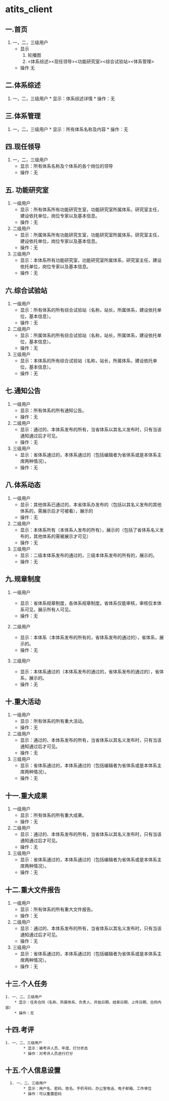 # atits_client

## 一.首页
1. 一，二，三级用户
    * 显示
        1. 轮播图
        2. <体系综述><现任领导><功能研究室><综合试验站><体系管理>
    * 操作 无

## 二.体系综述
 1.  一，二，三级用户
    * 显示：体系综述详情
    * 操作：无

## 三.体系管理
 1.  一，二，三级用户
    * 显示：所有体系名称及内容
    * 操作：无

## 四.现任领导
 1.  一，二，三级用户
        * 显示：所有体系名称及个体系的各个岗位的领导
        * 操作：无

## 五. 功能研究室
1. 一级用户
    * 显示：所有体系所有功能研究生室，功能研究室所属体系，研究室主任，建设依托单位，岗位专家以及基本信息。
    * 操作：无
2. 二级用户
    * 显示：所属体系所有功能研究生室，功能研究室所属体系，研究室主任，建设依托单位，岗位专家以及基本信息。
    * 操作：无
3. 三级用户
    * 显示：本体系所有功能研究室，功能研究室所属体系，研究室主任，建设依托单位，岗位专家以及基本信息。
    * 操作：无

## 六.综合试验站
1.  一级用户
    * 显示：所有体系的所有综合试验站（名称，站长，所属体系，建设依托单位，基本信息）。
    * 操作：无
2.  二级用户
    * 显示：所属体系的所有综合试验站（名称，站长，所属体系，建设依托单位，基本信息）。
    * 操作：无
3.  三级用户
    * 显示：本体系的所有综合试验站（名称，站长，所属体系，建设依托单位，基本信息）。
    * 操作：无

## 七.通知公告
1. 一级用户
    * 显示：所有体系的所有通知公告。
    * 操作：无
2. 二级用户    
    * 显示：通过的、本体系发布的所有，当省体系以其名义发布时，只有当该通知通过后才可见。
    * 操作：无
3. 三级用户
    * 显示：省体系通过的，本体系通过的（包括编辑者为省体系或是本体系主席两种情况）。
    * 操作：无

## 八.体系动态
1. 一级用户
    * 显示：其他体系已通过的，本省体系办发布的（包括以其名义发布的其他体系的，需展示后才可被看），展示的
    * 操作：无
2. 二级用户
    * 显示：本体系所有（本体系人发布的所有），展示的（包括了省体系名义发布的，其他体系的需被展示才可见）
    * 操作：无
3. 三级用户
    * 显示：二级本体系发布的通过的，三级本体系发布的所有的，展示的。
    * 操作：无

## 九.规章制度
1. 一级用户
    * 显示：省体系规章制度，各体系规章制度。省体系仅能审核，审核仅本体系可见，展示所有人可见。
    * 操作：无
2. 二级用户
    * 显示：本体系（本体系发布的所有的，省体系发布的通过的），省体系，展示的。
    * 操作：无

3. 三级用户
    * 显示：本体系通过的（本体系发布的通过的，省体系发布的通过的），省体系，展示的。
    * 操作：无

## 十.重大活动
1. 一级用户
    * 显示：所有体系的所有重大活动。
    * 操作：无
2. 二级用户
    * 显示：通过的、本体系发布的所有，当省体系以其名义发布时，只有当该通知通过后才可见。
    * 操作：无
3. 三级用户
    * 显示：省体系通过的，本体系通过的（包括编辑者为省体系或是本体系主席两种情况）。
    * 操作：无

## 十一.重大成果
1. 一级用户
    * 显示：所有体系的所有重大成果。
    * 操作：无
2. 二级用户
    * 显示：通过的、本体系发布的所有，当省体系以其名义发布时，只有当该通知通过后才可见。
    * 操作：无
3. 三级用户
    * 显示：省体系通过的，本体系通过的（包括编辑者为省体系或是本体系主席两种情况）。
    * 操作：无

## 十二.重大文件报告
1. 一级用户
    * 显示：所有体系的所有重大文件报告。
    * 操作：无
2. 二级用户
    * 显示：通过的、本体系发布的所有，当省体系以其名义发布时，只有当该通知通过后才可见。
    * 操作：无
3. 三级用户
    * 显示：省体系通过的，本体系通过的（包括编辑者为省体系或是本体系主席两种情况）。
    * 操作：无

## 十三.个人任务
    1. 一、二、三级用户
        * 显示：任务合同（名称、所属体系、负责人、开始日期、结束日期、上传日期、合同内容）
        * 操作：无

## 十四.考评
    1. 一、二、三级用户
            * 显示：被考评人员、年度、打分状态
            * 操作：对考评人员进行打分    

## 十五.个人信息设置
      1. 一、二、三级用户
            * 显示：用户名、密码、姓名、手机号码、办公室电话、电子邮箱、工作单位
            * 操作：可以重置密码
